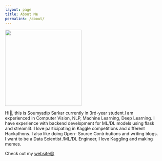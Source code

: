 ```yaml
---
layout: page
title: About Me
permalink: /about/
---
```


<img align="center" src="https://i.ibb.co/ckh7mXd/edited1.png" width="250">

Hi👋, this is Soumyadip Sarkar currently in 3rd-year student.I am experienced in Computer Vision, NLP, Machine Learning, Deep Learning. I have experience with backend development for
ML/DL models using flask and streamlit. I love participating in Kaggle competitions and different Hackathons. I also like doing Open- Source Contributions and writing blogs.
I want to be a Data Scientist /ML/DL Engineer, I love Kaggling and making memes.

Check out my [website😄](https://soumya997.github.io/vcv/)


